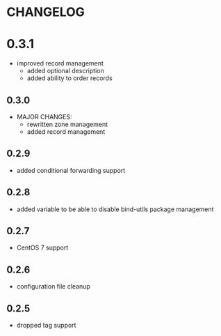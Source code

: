 # CHANGELOG

# 0.3.1

* improved record management
  - added optional description
  - added ability to order records

## 0.3.0

* MAJOR CHANGES:
  - rewritten zone management
  - added record management

## 0.2.9

* added conditional forwarding support

## 0.2.8

* added variable to be able to disable bind-utils package management

## 0.2.7

* CentOS 7 support

## 0.2.6

* configuration file cleanup

## 0.2.5

* dropped tag support
